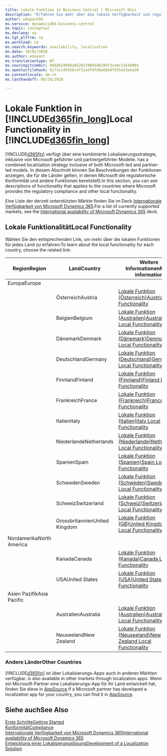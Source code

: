```yaml
---
title: Lokale Funktion in Business Central | Microsoft Docs
description: "Erfahren Sie mehr über die lokale Verfügbarkeit und regulatorischen Konformität von Dynamics 365 Business Central."
author: edupont04
ms.service: dynamics365-business-central
ms.topic: conceptual
ms.devlang: na
ms.tgt_pltfrm: na
ms.workload: na
ms.search.keywords: availability, localization
ms.date: 10/01/2018
ms.author: edupont
ms.translationtype: HT
ms.sourcegitcommit: 9dbd92409ba02281f008246194f3ce0c53e4e001
ms.openlocfilehash: 6271cc49358c4f31edfdfdda60e87655a53eea50
ms.contentlocale: de-ch
ms.lasthandoff: 09/28/2018

---
```

# <a name="local-functionality-in-included365finlongincludesd365finlongmdmd"></a><span data-ttu-id="38b2e-103">Lokale Funktion in [!INCLUDE[d365fin_long](includes/d365fin_long_md.md)]</span><span class="sxs-lookup"><span data-stu-id="38b2e-103">Local Functionality in [!INCLUDE[d365fin_long](includes/d365fin_long_md.md)]</span></span>
[!INCLUDE[d365fin](includes/d365fin_md.md)] <span data-ttu-id="38b2e-104">verfügt über eine kombinierte Lokalisierungsstrategie, inklusive von Microsoft geführter und partnergeführter Modelle.</span><span class="sxs-lookup"><span data-stu-id="38b2e-104"> has a combined localization strategy inclusive of both Microsoft-led and partner-led models.</span></span> <span data-ttu-id="38b2e-105">In diesem Abschnitt können Sie Beschreibungen der Funktionen anzeigen, die für die Länder gelten, in denen Microsoft die regulatorische Konformität und andere Funktionen bereitstellt.</span><span class="sxs-lookup"><span data-stu-id="38b2e-105">In this section, you can see descriptions of functionality that applies to the countries where Microsoft provides the regulatory compliance and other local functionality.</span></span>  

<span data-ttu-id="38b2e-106">Eine Liste der derzeit unterstützten Märkte finden Sie im Deck [Internationale Verfügbarkeit von Microsoft Dynamics 365](https://docs.microsoft.com/en-us/dynamics365/get-started/availability).</span><span class="sxs-lookup"><span data-stu-id="38b2e-106">For a list of currently supported markets, see the [International availability of Microsoft Dynamics 365](https://docs.microsoft.com/en-us/dynamics365/get-started/availability) deck.</span></span>  

## <a name="local-functionality"></a><span data-ttu-id="38b2e-107">Lokale Funktionalität</span><span class="sxs-lookup"><span data-stu-id="38b2e-107">Local Functionality</span></span>
<span data-ttu-id="38b2e-108">Wählen Sie den entsprechenden Link, um mehr über die lokalen Funktionen für jedes Land zu erfahren:</span><span class="sxs-lookup"><span data-stu-id="38b2e-108">To learn about the local functionality for each country, choose the related link:</span></span>

| <span data-ttu-id="38b2e-109">Region</span><span class="sxs-lookup"><span data-stu-id="38b2e-109">Region</span></span> | <span data-ttu-id="38b2e-110">Land</span><span class="sxs-lookup"><span data-stu-id="38b2e-110">Country</span></span> | <span data-ttu-id="38b2e-111">Weitere Informationen</span><span class="sxs-lookup"><span data-stu-id="38b2e-111">More information</span></span> |
| --- | --- |--- |
| <span data-ttu-id="38b2e-112">Europa</span><span class="sxs-lookup"><span data-stu-id="38b2e-112">Europe</span></span> |  | |
|        | <span data-ttu-id="38b2e-113">Österreich</span><span class="sxs-lookup"><span data-stu-id="38b2e-113">Austria</span></span> | [<span data-ttu-id="38b2e-114">Lokale Funktion (Österreich)</span><span class="sxs-lookup"><span data-stu-id="38b2e-114">Austria Local Functionality</span></span>](localfunctionality/austria/austria-local-functionality.md) |
|        | <span data-ttu-id="38b2e-115">Belgien</span><span class="sxs-lookup"><span data-stu-id="38b2e-115">Belgium</span></span> |  [<span data-ttu-id="38b2e-116">Lokale Funktion (Australien)</span><span class="sxs-lookup"><span data-stu-id="38b2e-116">Australia Local Functionality</span></span>](localfunctionality/belgium/belgium-local-functionality.md) |
|        | <span data-ttu-id="38b2e-117">Dänemark</span><span class="sxs-lookup"><span data-stu-id="38b2e-117">Denmark</span></span> | [<span data-ttu-id="38b2e-118">Lokale Funktion (Dänemark)</span><span class="sxs-lookup"><span data-stu-id="38b2e-118">Denmark Local Functionality</span></span>](localfunctionality/denmark/denmark-local-functionality.md) |
|        | <span data-ttu-id="38b2e-119">Deutschland</span><span class="sxs-lookup"><span data-stu-id="38b2e-119">Germany</span></span> | [<span data-ttu-id="38b2e-120">Lokale Funktion (Deutschland)</span><span class="sxs-lookup"><span data-stu-id="38b2e-120">Germany Local Functionality</span></span>](localfunctionality/germany/germany-local-functionality.md) |
|        | <span data-ttu-id="38b2e-121">Finnland</span><span class="sxs-lookup"><span data-stu-id="38b2e-121">Finland</span></span> | [<span data-ttu-id="38b2e-122">Lokale Funktion (Finnland)</span><span class="sxs-lookup"><span data-stu-id="38b2e-122">Finland Local Functionality</span></span>](localfunctionality/finland/finland-local-functionality.md) |
|        | <span data-ttu-id="38b2e-123">Frankreich</span><span class="sxs-lookup"><span data-stu-id="38b2e-123">France</span></span> | [<span data-ttu-id="38b2e-124">Lokale Funktion (Frankreich)</span><span class="sxs-lookup"><span data-stu-id="38b2e-124">France Local Functionality</span></span>](localfunctionality/france/france-local-functionality.md) |
|        | <span data-ttu-id="38b2e-125">Italien</span><span class="sxs-lookup"><span data-stu-id="38b2e-125">Italy</span></span> | [<span data-ttu-id="38b2e-126">Lokale Funktion (Italien)</span><span class="sxs-lookup"><span data-stu-id="38b2e-126">Italy Local Functionality</span></span>](localfunctionality/italy/italy-local-functionality.md) |
|        | <span data-ttu-id="38b2e-127">Niederlande</span><span class="sxs-lookup"><span data-stu-id="38b2e-127">Netherlands</span></span> | [<span data-ttu-id="38b2e-128">Lokale Funktion (Niederlande)</span><span class="sxs-lookup"><span data-stu-id="38b2e-128">Netherlands Local Functionality</span></span>](localfunctionality/netherlands/netherlands-local-functionality.md) |
|        | <span data-ttu-id="38b2e-129">Spanien</span><span class="sxs-lookup"><span data-stu-id="38b2e-129">Spain</span></span> | [<span data-ttu-id="38b2e-130">Lokale Funktion (Spanien)</span><span class="sxs-lookup"><span data-stu-id="38b2e-130">Spain Local Functionality</span></span>](localfunctionality/spain/spain-local-functionality.md) |
|        | <span data-ttu-id="38b2e-131">Schweden</span><span class="sxs-lookup"><span data-stu-id="38b2e-131">Sweden</span></span> | [<span data-ttu-id="38b2e-132">Lokale Funktion (Schweden)</span><span class="sxs-lookup"><span data-stu-id="38b2e-132">Sweden Local Functionality</span></span>](localfunctionality/sweden/sweden-local-functionality.md) |
|        | <span data-ttu-id="38b2e-133">Schweiz</span><span class="sxs-lookup"><span data-stu-id="38b2e-133">Switzerland</span></span> | [<span data-ttu-id="38b2e-134">Lokale Funktion (Schweiz)</span><span class="sxs-lookup"><span data-stu-id="38b2e-134">Switzerland Local Functionality</span></span>](localfunctionality/switzerland/switzerland-local-functionality.md) |
|        | <span data-ttu-id="38b2e-135">Grossbritannien</span><span class="sxs-lookup"><span data-stu-id="38b2e-135">United Kingdom</span></span> | [<span data-ttu-id="38b2e-136">Lokale Funktion (GB)</span><span class="sxs-lookup"><span data-stu-id="38b2e-136">United Kingdom Local Functionality</span></span>](localfunctionality/unitedkingdom/united-kingdom-local-functionality.md) |
| <span data-ttu-id="38b2e-137">Nordamerika</span><span class="sxs-lookup"><span data-stu-id="38b2e-137">North America</span></span> |       |  |
|               | <span data-ttu-id="38b2e-138">Kanada</span><span class="sxs-lookup"><span data-stu-id="38b2e-138">Canada</span></span>|[<span data-ttu-id="38b2e-139">Lokale Funktion (Kanada)</span><span class="sxs-lookup"><span data-stu-id="38b2e-139">Canada Local Functionality</span></span>](localfunctionality/canada/canada-local-functionality.md) |
|               | <span data-ttu-id="38b2e-140">USA</span><span class="sxs-lookup"><span data-stu-id="38b2e-140">United States</span></span>|[<span data-ttu-id="38b2e-141">Lokale Funktion (USA)</span><span class="sxs-lookup"><span data-stu-id="38b2e-141">United States Local Functionality</span></span>](localfunctionality/unitedstates/united-states-local-functionality.md) |
| <span data-ttu-id="38b2e-142">Asien Pazifik</span><span class="sxs-lookup"><span data-stu-id="38b2e-142">Asia Pacific</span></span> |       |  |
|        | <span data-ttu-id="38b2e-143">Australien</span><span class="sxs-lookup"><span data-stu-id="38b2e-143">Australia</span></span> | [<span data-ttu-id="38b2e-144">Lokale Funktion (Australien)</span><span class="sxs-lookup"><span data-stu-id="38b2e-144">Australia Local Functionality</span></span>](localfunctionality/australia/australia-local-functionality.md) |
|        | <span data-ttu-id="38b2e-145">Neuseeland</span><span class="sxs-lookup"><span data-stu-id="38b2e-145">New Zealand</span></span> | [<span data-ttu-id="38b2e-146">Lokale Funktion (Neuseeland)</span><span class="sxs-lookup"><span data-stu-id="38b2e-146">New Zealand Local Functionality</span></span>](localfunctionality/newzealand/new-zealand-local-functionality.md) |

### <a name="other-countries"></a><span data-ttu-id="38b2e-147">Andere Länder</span><span class="sxs-lookup"><span data-stu-id="38b2e-147">Other Countries</span></span>
[!INCLUDE[d365fin](includes/d365fin_md.md)] <span data-ttu-id="38b2e-148">ist über Lokalisierungs-Apps auch in anderen Märkten verfügbar.</span><span class="sxs-lookup"><span data-stu-id="38b2e-148"> is also available in other markets through localization apps.</span></span> <span data-ttu-id="38b2e-149">Wenn ein Microsoft-Partner eine Lokalisierungs-App für Ihr Land entwickelt hat, finden Sie diese in [AppSource](https://appsource.microsoft.com/en-us/product/dynamics-365-business-central/).</span><span class="sxs-lookup"><span data-stu-id="38b2e-149">If a Microsoft partner has developed a localization app for your country, you can find it in [AppSource](https://appsource.microsoft.com/en-us/product/dynamics-365-business-central/).</span></span>

## <a name="see-also"></a><span data-ttu-id="38b2e-150">Siehe auch</span><span class="sxs-lookup"><span data-stu-id="38b2e-150">See Also</span></span>
[<span data-ttu-id="38b2e-151">Erste Schritte</span><span class="sxs-lookup"><span data-stu-id="38b2e-151">Getting Started</span></span>](product-get-started.md)  
[<span data-ttu-id="38b2e-152">Konformität</span><span class="sxs-lookup"><span data-stu-id="38b2e-152">Compliance</span></span>](compliance/compliance-overview.md)  
[<span data-ttu-id="38b2e-153">Internationale Verfügbarkeit von Microsoft Dynamics 365</span><span class="sxs-lookup"><span data-stu-id="38b2e-153">International availability of Microsoft Dynamics 365</span></span>](https://docs.microsoft.com/en-us/dynamics365/get-started/availability)  
[<span data-ttu-id="38b2e-154">Entwicklung einer Lokalisierungslösung</span><span class="sxs-lookup"><span data-stu-id="38b2e-154">Development of a Localization Solution</span></span>](/dynamics365/business-central/dev-itpro/developer/readiness/readiness-develop-localization)  

